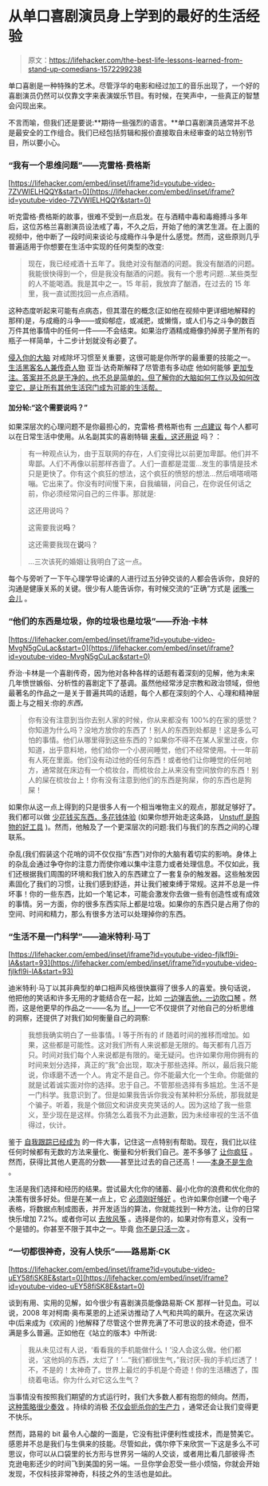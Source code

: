 # 从单口喜剧演员身上学到的最好的生活经验

> 原文：<https://lifehacker.com/the-best-life-lessons-learned-from-stand-up-comedians-1572299238>

单口喜剧是一种特殊的艺术。尽管浮华的电影和经过加工的音乐出现了，一个好的喜剧演员仍然可以仅靠文字来表演娱乐节目。有时候，在笑声中，一些真正的智慧会闪现出来。



不言而喻，但我们还是要说:**期待一些强烈的语言。**单口喜剧演员通常并不总是最安全的工作组合。我们已经包括剪辑和报价直接取自未经审查的站立特别节目，所以要小心。

### “我有一个思维问题”——克雷格·费格斯

 [https://lifehacker.com/embed/inset/iframe?id=youtube-video-7ZVWIELHQQY&start=0](https://lifehacker.com/embed/inset/iframe?id=youtube-video-7ZVWIELHQQY&start=0) 

听克雷格·费格斯的故事，很难不受到一点启发。在与酒精中毒和毒瘾搏斗多年后，这位苏格兰喜剧演员设法戒了毒，不久之后，开始了他的演艺生涯。在上面的视频中，他中断了一段时间来谈论与成瘾作斗争是什么感觉。然而，这些原则几乎普遍适用于你想要在生活中实现的任何类型的改变:

> 现在，我已经戒酒十五年了。我绝对没有酗酒的问题。我没有酗酒的问题。我能很快得到一个，但是我没有酗酒的问题。我有一个思考问题...某些类型的人不能喝酒。我是其中之一。15 年前，我放弃了酗酒，在过去的 15 年里，我一直试图找回一点点酒精。

这种态度听起来可能有点病态，但其潜在的概念(正如他在视频中更详细地解释的那样)是，与成瘾的斗争——或抑郁症，或减肥，或懒惰，或人们与之斗争的数百万件其他事情中的任何一件——不会结束。如果治疗酒精成瘾像扔掉房子里所有的瓶子一样简单，十二步计划就没有必要了。

[侵入你的大脑](https://lifehacker.com/how-to-hack-your-brain-5747213) 对戒除坏习惯至关重要，这很可能是你所学的最重要的技能之一。 [生活黑客名人兼传奇人物](http://lifehacker.com/the-three-most-important-things-lifehacker-taught-me-a-1562907065) 亚当·达奇斯解释了尽管患有多动症 他如何能够 [更加专注。答案并不总是干净的，也不总是简单的，但了解你的大脑如何工作以及如何改变它，是让所有其他生活窍门成为可能的生活帮。](http://lifehacker.com/how-i-taught-myself-to-listen-despite-my-adhd-1543097586)

#### 加分轮:“这个需要说吗？”

如果深层次的心理问题不是你最担心的，克雷格·费格斯也有 [一点建议](https://www.youtube.com/watch?v=VZvSdHD6LCY) 每个人都可以在日常生活中使用。从名副其实的喜剧特辑 [来看，这还用说](http://www.imdb.com/title/tt1831617/) 吗？：

> 有一种观点认为，由于互联网的存在，人们变得比以前更加卑鄙。他们并不卑鄙。人们不再像以前那样吝啬了。人们一直都是混蛋...发生的事情是技术只是更快了。你有这个疯狂的想法，这个疯狂的愤怒的想法...然后嘀嗒嘀嗒嘣。它出来了。你没有时间慢下来，自我编辑，问自己，在你说任何话之前，你必须经常问自己的三件事。那就是:
> 
> 这还用说吗？
> 
> 这需要我说**吗**？
> 
> 这还需要我现在**说**吗？
> 
> ...三次该死的婚姻让我明白了这一点。

每个与旁听了一下午心理学导论课的人进行过五分钟交谈的人都会告诉你，良好的沟通是健康关系的关键。很少有人能告诉你，有时候交流的“正确”方式是 [闭嘴一会儿](http://lifehacker.com/five-communication-mistakes-almost-every-couple-makes-1535461741) 。

### “他们的东西是垃圾，你的垃圾也是垃圾”——乔治·卡林

 [https://lifehacker.com/embed/inset/iframe?id=youtube-video-MvgN5gCuLac&start=0](https://lifehacker.com/embed/inset/iframe?id=youtube-video-MvgN5gCuLac&start=0) 

乔治·卡林是一个喜剧传奇，因为他对各种各样的话题有着深刻的见解，他为未来几年愤世嫉俗、分析性的喜剧定下了基调。虽然他经常涉足宗教和政治领域，但他最著名的作品之一是关于普遍共鸣的话题，每个人都在深刻的个人、心理和精神层面上与之相关:你的*东西。*

> 你有没有注意到当你去别人家的时候，你从来都没有 100%的在家的感觉？你知道为什么吗？没地方放你的东西了！别人的东西到处都是！这是多么可怕的事情。他们从哪里得到这些东西的？如果你不得不在某人家里过夜，你知道，出乎意料地，他们给你一个小房间睡觉，他们不经常使用。十一年前有人死在里面。他们没有动过他的任何东西！或者他们让你睡觉的任何地方，通常就在床边有一个梳妆台，而梳妆台上从来没有空间放你的东西！别人的屎在梳妆台上！你有没有注意到他们的东西是狗屎，你的东西也是狗屎！

如果你从这一点上得到的只是很多人有一个相当唯物主义的观点，那就足够好了。我们都可以做 [少花钱买东西，多花钱体验](http://lifehacker.com/spending-on-experiences-instead-of-possessions-results-5608980) (如果你想开始走这条路， [Unstuff 是购物的好工具](http://lifehacker.com/unstuff-gifts-picks-experiences-not-stuff-for-holiday-1487344964) )。然而，他触及了一个更深层次的问题:我们与我们的东西之间的心理联系。

杂乱(我们假装这个花哨的词不仅仅指“东西”)对你的大脑有着切实的影响。身体上的杂乱会通过争夺你的注意力而使你难以集中注意力或者处理信息。不仅如此，我们还根据我们周围的环境和我们放入的东西建立了一套复杂的触发器。这些触发因素固化了我们的习惯，让我们感到舒适，并让我们被束缚于常规。这并不总是一件坏事！你的一些东西，比如一个笔记本，可能会激发你去做一些有创造性或有成效的事情。另一方面，你的很多东西实际上都是垃圾。如果你的东西只是占用了你的空间、时间和精力，那么有很多方法可以处理掉你的东西。

### “生活不是一门科学”——迪米特利·马丁

 [https://lifehacker.com/embed/inset/iframe?id=youtube-video-fjlkfl9i-lA&start=93](https://lifehacker.com/embed/inset/iframe?id=youtube-video-fjlkfl9i-lA&start=93) 

迪米特利·马丁以其非典型的单口相声风格很快赢得了很多人的喜爱。换句话说，他把他的笑话和许多无用的才能结合在一起，比如 [一边弹吉他，一边吹口琴](https://www.youtube.com/watch?v=TBcxwrNTpGg) 。然而，这是他更早的作品之一——名为 [If，I](http://www.imdb.com/title/tt0480816/?ref_=nm_flmg_wr_7)——它不仅提供了对他自己的分析思维的洞察，还提供了对我们如何衡量自己的洞察:

> 我想我确实明白了一些事情。I 等于所有的 if 随着时间的推移而增加。如果，这些都是可能性。这对我们所有人来说都是无限的。每天都有几百万只。时间对我们每个人来说都是有限的。毫无疑问。也许如果你用你拥有的时间来划分选择，真正的“我”会出现，取决于那些选择。所以，最后我只能说，你琢磨不透一个人。肯定不是自己。你不能最大化一个生命。你能做的就是试着诚实面对你的选择。忠于自己。不管那些选择有多尴尬。生活不是一门科学。我意识到了。但是如果我告诉你我没有某种积分系统，那我就是个骗子。听着，我是个做回文和讲皮夹克笑话的人。因为这给了我一些意义，至少现在是这样。你猜怎么着我不为此道歉，因为未经审视的生活不值得过，伙计。

鉴于 [自我跟踪已经成为](http://lifehacker.com/whats-the-deal-with-self-tracking-is-it-really-benefi-1263894371) 的一件大事，记住这一点特别有帮助。现在，我们比以往任何时候都有无数的方法来量化、衡量和分析我们自己。差不多够了 [让你疯狂](https://lifehacker.com/how-to-track-everything-in-your-life-without-going-craz-1466537828) 。然而，获得比其他人更高的分数——甚至比过去的自己还高！——[本身不是生命](http://lifehacker.com/avoid-pointless-measurements-and-focus-on-real-life-exp-1509793273) 。

生活是我们选择和经历的结果。尝试最大化你的储蓄、最小化你的浪费和优化你的决策有很多好处。但是在某一点上，它 [必须刚好够好](http://lifehacker.com/use-louie-cks-70-rule-to-avoid-decision-paralysis-1570223331) 。也许如果你创建一个电子表格，将数据点制成图表，并开发适当的算法，你就能找到一种方法，让你的日常快乐增加 7.2%。或者你可以 [去放风筝](https://xkcd.com/267/) 。选择是你的，如果对你有意义，没有一个是错的。你甚至不限于其中之一。毕竟 [你不是只活一次](https://lifehacker.com/here-is-something-false-you-only-live-once-1341420748) 。

### “一切都很神奇，没有人快乐”——路易斯·CK

 [https://lifehacker.com/embed/inset/iframe?id=youtube-video-uEY58fiSK8E&start=0](https://lifehacker.com/embed/inset/iframe?id=youtube-video-uEY58fiSK8E&start=0) 

谈到有用、实用的见解，如今很少有喜剧演员能像路易斯·CK 那样一针见血。可以说，2008 年对柯南·奥布莱恩的上述采访推动了人气和共鸣的飙升。在这次采访中(后来成为《欢闹的 )他解释了尽管这个世界充满了不可思议的技术奇迹，但不满是多么普遍。正如他在《站立的版本》中所说:

> 我从未见过有人说，‘看看我的手机能做什么！’没人会这么做。他们都说，‘这他妈的东西，太烂了！’...“我们都很生气，”我讨厌-我的手机烂透了！不，不是的！太神奇了。世界上最烂的手机是个奇迹！你的生活糟透了，围绕着电话。你为什么对它这么生气？

当事情没有按照我们期望的方式运行时，我们大多数人都有抱怨的倾向。然而， [这种策略很少奏效](http://lifehacker.com/complaining-does-not-work-as-a-strategy-1477549218) 。持续的消极 [不仅会扼杀你的生产力](http://lifehacker.com/the-snarky-voice-in-your-head-is-killing-your-productiv-5921655) ，通常还会让我们变得更不快乐。

然而，路易的 bit 最令人心酸的一面是，它没有批评便利性或技术，而是赞美它。感恩并不总是我们与生俱来的技能。尽管如此，偶尔停下来欣赏一下这是多么不可思议，你可以从口袋里的长方形与世界另一端的人交谈，或者用比看几部彼得·杰克逊电影还少的时间飞到美国的另一端。一旦你学会忍受一些小烦恼，你就会开始发现，不仅科技非常神奇，科技之外的生活也是如此。